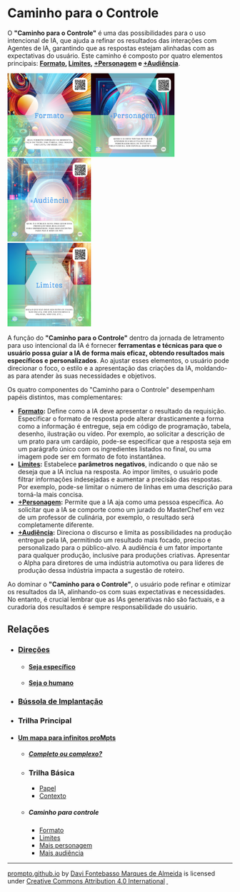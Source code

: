 # Caminho para o Controle

O **"Caminho para o Controle"** é uma das possibilidades para o uso intencional de IA, que ajuda a refinar os resultados das interações com Agentes de IA, garantindo que as respostas estejam alinhadas com as expectativas do usuário. Este caminho é composto por quatro elementos principais: **[Formato](../../partes-de-prompt/controle/formato.md), [Limites](../../partes-de-prompt/controle/limites.md), [+Personagem](../../partes-de-prompt/controle/mais-personagem.md) e [+Audiência](../../partes-de-prompt/controle/mais-audiencia.md)**.

[<img src="../../imagens/cards/008.png" width="187" height="187">](../../partes-de-prompt/controle/formato.md)[<img src="../../imagens/cards/021.png" width="187" height="187">](../../partes-de-prompt/controle/mais-personagem.md)[<img src="../../imagens/cards/022.png" width="187" height="187">](../../partes-de-prompt/controle/mais-audiencia.md)  
[<img src="../../imagens/cards/010.png" width="187" height="187">](../../partes-de-prompt/controle/limites.md)  


A função do **"Caminho para o Controle"** dentro da jornada de letramento para uso intencional da IA é fornecer **ferramentas e técnicas para que o usuário possa guiar a IA de forma mais eficaz, obtendo resultados mais específicos e personalizados**. Ao ajustar esses elementos, o usuário pode direcionar o foco, o estilo e a apresentação das criações da IA, moldando-as para atender às suas necessidades e objetivos.

Os quatro componentes do "Caminho para o Controle" desempenham papéis distintos, mas complementares:

- **[Formato](../../partes-de-prompt/controle/formato.md):** Define como a IA deve apresentar o resultado da requisição. Especificar o formato de resposta pode alterar drasticamente a forma como a informação é entregue, seja em código de programação, tabela, desenho, ilustração ou vídeo. Por exemplo, ao solicitar a descrição de um prato para um cardápio, pode-se especificar que a resposta seja em um parágrafo único com os ingredientes listados no final, ou uma imagem pode ser em formato de foto instantânea.
- **[Limites](../../partes-de-prompt/controle/limites.md):** Estabelece **parâmetros negativos**, indicando o que não se deseja que a IA inclua na resposta. Ao impor limites, o usuário pode filtrar informações indesejadas e aumentar a precisão das respostas. Por exemplo, pode-se limitar o número de linhas em uma descrição para torná-la mais concisa.
- **[+Personagem](../../partes-de-prompt/controle/mais-personagem.md):** Permite que a IA aja como uma pessoa específica. Ao solicitar que a IA se comporte como um jurado do MasterChef em vez de um professor de culinária, por exemplo, o resultado será completamente diferente.
- **[+Audiência](../../partes-de-prompt/controle/mais-audiencia.md):** Direciona o discurso e limita as possibilidades na produção entregue pela IA, permitindo um resultado mais focado, preciso e personalizado para o público-alvo. A audiência é um fator importante para qualquer produção, inclusive para produções criativas. Apresentar o Alpha para diretores de uma indústria automotiva ou para líderes de produção dessa indústria impacta a sugestão de roteiro.

Ao dominar o **"Caminho para o Controle"**, o usuário pode refinar e otimizar os resultados da IA, alinhando-os com suas expectativas e necessidades. No entanto, é crucial lembrar que as IAs generativas não são factuais, e a curadoria dos resultados é sempre responsabilidade do usuário.

## Relações
- ### [Direções](../../direcoes/)
  - #### [Seja específico](../../direcoes/seja-especifico.md)
  - #### [Seja o humano](../../direcoes/seja-o-humano.md)
- ### [Bússola de Implantação](../../direcoes/bussola.md) 
- ### Trilha Principal
- #### [Um mapa para infinitos proMpts](../../um-mapa-para-infinitos-prompts.md)
  - ##### [Completo ou complexo?](../../prompts-complexos.md)
  - ### Trilha Básica
     - [Papel](../../partes-de-prompt/papel.md)
     - [Contexto](../../partes-de-prompt/contexto.md)
  - ##### Caminho para controle
      - [Formato](../../partes-de-prompt/controle/formato.md)
      - [Limites](../../partes-de-prompt/controle/limites.md)
      - [Mais personagem](../../partes-de-prompt/controle/mais-personagem.md)
      - [Mais audiência](../../partes-de-prompt/controle/mais-audiencia.md)

<hr>
<p xmlns:cc="http://creativecommons.org/ns#" xmlns:dct="http://purl.org/dc/terms/"><a property="dct:title" rel="cc:attributionURL" href="https://davifma.github.io/proMpto/">prompto.github.io</a> by <a rel="cc:attributionURL dct:creator" property="cc:attributionName" href="http://linkedin.com/in/davifma">Davi Fontebasso Marques de Almeida</a> is licensed under <a href="https://creativecommons.org/licenses/by/4.0/?ref=chooser-v1" target="_blank" rel="license noopener noreferrer" style="display:inline-block;">Creative Commons Attribution 4.0 International<img style="height:22px!important;margin-left:3px;vertical-align:text-bottom;" src="https://mirrors.creativecommons.org/presskit/icons/cc.svg?ref=chooser-v1" alt=""> <img style="height:22px!important;margin-left:3px;vertical-align:text-bottom;" src="https://mirrors.creativecommons.org/presskit/icons/by.svg?ref=chooser-v1" alt=""></a></p>
